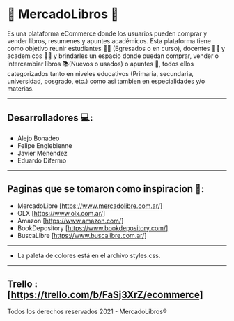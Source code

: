 # 📖 MercadoLibros 📖
Es una plataforma eCommerce donde los usuarios pueden comprar y vender libros, resumenes y apuntes académicos.
Esta plataforma tiene como objetivo reunir estudiantes 👨‍🎓 (Egresados o en curso), docentes 👨‍🏫 y academicos 🧙‍♂️ y brindarles un espacio donde puedan comprar, vender o intercambiar libros 📚(Nuevos o usados) o apuntes 📑, todos ellos categorizados tanto en niveles educativos (Primaria, secundaria, universidad, posgrado, etc.) como asi tambien en especialidades y/o materias.
___________________________________________________________________________________________________________________________________________________________________________________

## Desarrolladores 💻:
- Alejo Bonadeo
- Felipe Englebienne
- Javier Menendez
- Eduardo Difermo
___________________________________________________________________________________________________________________________________________________________________________________

## Paginas que se tomaron como inspiracion 💭:
- MercadoLibre [https://www.mercadolibre.com.ar/]
- OLX [https://www.olx.com.ar/]
- Amazon [https://www.amazon.com/]
- BookDepository [https://www.bookdepository.com/]
- BuscaLibre [https://www.buscalibre.com.ar/]
___________________________________________________________________________________________________________________________________________________________________________________

- La paleta de colores está en el archivo styles.css.
___________________________________________________________________________________________________________________________________________________________________________________

## Trello : [https://trello.com/b/FaSj3XrZ/ecommerce]

Todos los derechos reservados 2021 - MercadoLibros®
